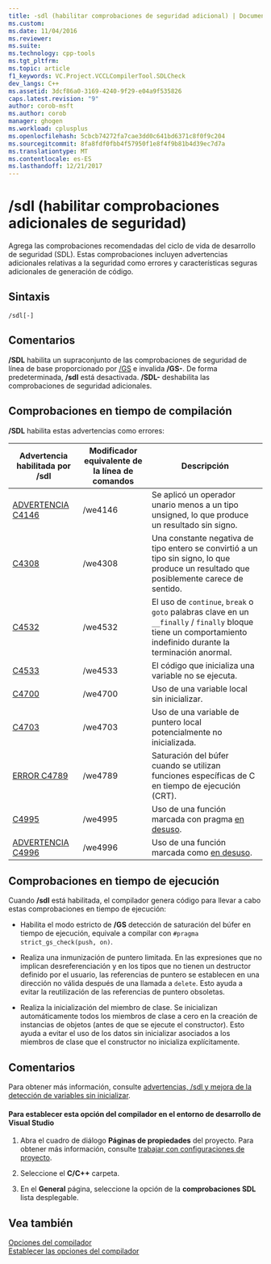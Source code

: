 ```yaml
---
title: -sdl (habilitar comprobaciones de seguridad adicional) | Documentos de Microsoft
ms.custom: 
ms.date: 11/04/2016
ms.reviewer: 
ms.suite: 
ms.technology: cpp-tools
ms.tgt_pltfrm: 
ms.topic: article
f1_keywords: VC.Project.VCCLCompilerTool.SDLCheck
dev_langs: C++
ms.assetid: 3dcf86a0-3169-4240-9f29-e04a9f535826
caps.latest.revision: "9"
author: corob-msft
ms.author: corob
manager: ghogen
ms.workload: cplusplus
ms.openlocfilehash: 5cbcb74272fa7cae3dd0c641bd6371c8f0f9c204
ms.sourcegitcommit: 8fa8fdf0fbb4f57950f1e8f4f9b81b4d39ec7d7a
ms.translationtype: MT
ms.contentlocale: es-ES
ms.lasthandoff: 12/21/2017
---
```

# <a name="sdl-enable-additional-security-checks"></a>/sdl (habilitar comprobaciones adicionales de seguridad)
Agrega las comprobaciones recomendadas del ciclo de vida de desarrollo de seguridad (SDL). Estas comprobaciones incluyen advertencias adicionales relativas a la seguridad como errores y características seguras adicionales de generación de código.  
  
## <a name="syntax"></a>Sintaxis  
  
```  
/sdl[-]  
```  
  
## <a name="remarks"></a>Comentarios  
 **/SDL** habilita un supraconjunto de las comprobaciones de seguridad de línea de base proporcionado por [/GS](../../build/reference/gs-buffer-security-check.md) e invalida **/GS-**. De forma predeterminada, **/sdl** está desactivada. **/SDL-** deshabilita las comprobaciones de seguridad adicionales.  
  
## <a name="compile-time-checks"></a>Comprobaciones en tiempo de compilación  
 **/SDL** habilita estas advertencias como errores:  
  
|Advertencia habilitada por /sdl|Modificador equivalente de la línea de comandos|Descripción|  
|------------------------------|-------------------------------------|-----------------|  
|[ADVERTENCIA C4146](../../error-messages/compiler-warnings/compiler-warning-level-2-c4146.md)|/we4146|Se aplicó un operador unario menos a un tipo unsigned, lo que produce un resultado sin signo.|  
|[C4308](../../error-messages/compiler-warnings/compiler-warning-level-2-c4308.md)|/we4308|Una constante negativa de tipo entero se convirtió a un tipo sin signo, lo que produce un resultado que posiblemente carece de sentido.|  
|[C4532](../../error-messages/compiler-warnings/compiler-warning-level-1-c4532.md)|/we4532|El uso de `continue`, `break` o `goto` palabras clave en un `__finally` / `finally` bloque tiene un comportamiento indefinido durante la terminación anormal.|  
|[C4533](../../error-messages/compiler-warnings/compiler-warning-level-1-c4533.md)|/we4533|El código que inicializa una variable no se ejecuta.|  
|[C4700](../../error-messages/compiler-warnings/compiler-warning-level-1-and-level-4-c4700.md)|/we4700|Uso de una variable local sin inicializar.|  
|[C4703](../../error-messages/compiler-warnings/compiler-warning-level-4-c4703.md)|/we4703|Uso de una variable de puntero local potencialmente no inicializada.|  
|[ERROR C4789](../../error-messages/compiler-warnings/compiler-warning-level-1-c4789.md)|/we4789|Saturación del búfer cuando se utilizan funciones específicas de C en tiempo de ejecución (CRT).|  
|[C4995](../../error-messages/compiler-warnings/compiler-warning-level-3-c4995.md)|/we4995|Uso de una función marcada con pragma [en desuso](../../preprocessor/deprecated-c-cpp.md).|  
|[ADVERTENCIA C4996](../../error-messages/compiler-warnings/compiler-warning-level-3-c4996.md)|/we4996|Uso de una función marcada como [en desuso](../../cpp/deprecated-cpp.md).|  
  
## <a name="runtime-checks"></a>Comprobaciones en tiempo de ejecución  
 Cuando **/sdl** está habilitada, el compilador genera código para llevar a cabo estas comprobaciones en tiempo de ejecución:  
  
-   Habilita el modo estricto de **/GS** detección de saturación del búfer en tiempo de ejecución, equivale a compilar con `#pragma strict_gs_check(push, on)`.  
  
-   Realiza una inmunización de puntero limitada. En las expresiones que no implican desreferenciación y en los tipos que no tienen un destructor definido por el usuario, las referencias de puntero se establecen en una dirección no válida después de una llamada a `delete`. Esto ayuda a evitar la reutilización de las referencias de puntero obsoletas.  
  
-   Realiza la inicialización del miembro de clase. Se inicializan automáticamente todos los miembros de clase a cero en la creación de instancias de objetos (antes de que se ejecute el constructor). Esto ayuda a evitar el uso de los datos sin inicializar asociados a los miembros de clase que el constructor no inicializa explícitamente.  
  
## <a name="remarks"></a>Comentarios  
 Para obtener más información, consulte [advertencias, /sdl y mejora de la detección de variables sin inicializar](http://go.microsoft.com/fwlink/p/?LinkId=331012).  
  
#### <a name="to-set-this-compiler-option-in-the-visual-studio-development-environment"></a>Para establecer esta opción del compilador en el entorno de desarrollo de Visual Studio  
  
1.  Abra el cuadro de diálogo **Páginas de propiedades** del proyecto. Para obtener más información, consulte [trabajar con configuraciones de proyecto](../../ide/working-with-project-properties.md).  
  
2.  Seleccione el **C/C++** carpeta.  
  
3.  En el **General** página, seleccione la opción de la **comprobaciones SDL** lista desplegable.  
  
## <a name="see-also"></a>Vea también  
 [Opciones del compilador](../../build/reference/compiler-options.md)   
 [Establecer las opciones del compilador](../../build/reference/setting-compiler-options.md)
